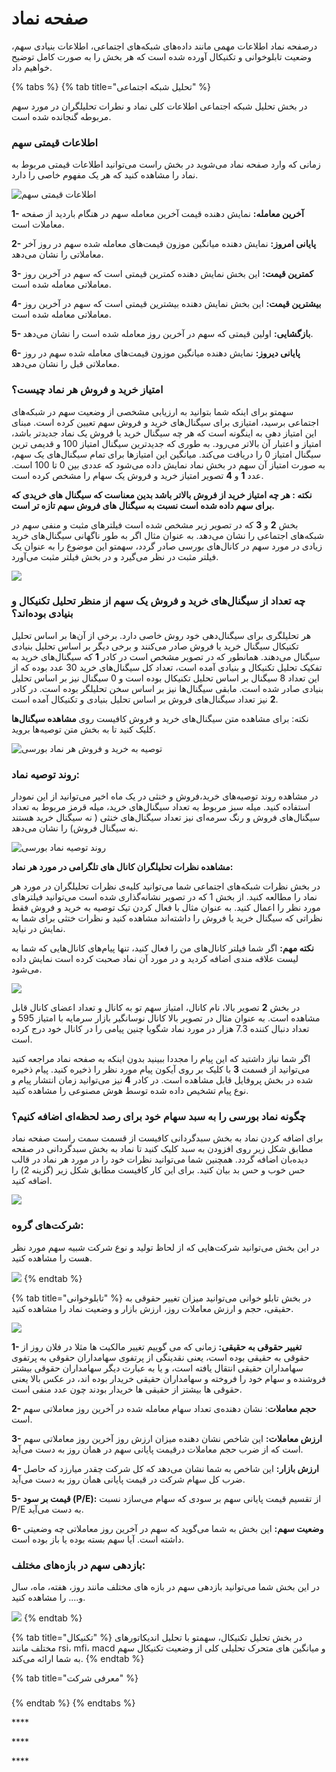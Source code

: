 # صفحه نماد

درصفحه نماد اطلاعات مهمی مانند داده‌های شبکه‌های اجتماعی، اطلاعات بنیادی سهم، وضعیت تابلوخوانی و تکنیکال آورده شده است که هر بخش را به صورت کامل توضیح خواهیم داد. 

{% tabs %}
{% tab title="تحلیل شبکه اجتماعی" %}


در بخش تحلیل شبکه‌ اجتماعی اطلاعات کلی نماد و نطرات تحلیلگران در مورد سهم مربوطه گنجانده شده است.

### اطلاعات قیمتی سهم

زمانی که وارد صفحه نماد می‌شوید در بخش راست می‌توانید اطلاعات قیمتی مربوط به نماد را مشاهده کنید که هر یک مفهوم خاصی را دارد. 

![&#x627;&#x637;&#x644;&#x627;&#x639;&#x627;&#x62A; &#x642;&#x6CC;&#x645;&#x62A;&#x6CC; &#x633;&#x647;&#x645;](../.gitbook/assets/qymt-ha.png)

**1- آخرین معامله:** نمایش دهنده قیمت آخرین معامله سهم در هنگام باردید از صفحه معاملات است.

**2- پایانی امروز:** نمایش دهنده میانگین موزون قیمت‌های معامله شده سهم در روز آخر معاملاتی را نشان می‌دهد.

**3- کمترین قیمت:** این بخش نمایش دهنده کمترین قیمتی است که سهم در آخرین روز معاملاتی معامله شده است.

**4- بیشترین قیمت:** این بخش نمایش دهنده بیشترین قیمتی است که سهم در آخرین روز معاملاتی معامله شده است.

**5- بازگشایی:** اولین قیمتی که سهم در آخرین روز معامله شده است را نشان می‌دهد.

**6- پایانی دیروز:** نمایش دهنده میانگین موزون قیمت‌های معامله شده سهم در روز معاملاتی قبل را نشان می‌دهد.

### امتیاز خرید و فروش هر نماد چیست؟

سهمتو برای اینکه شما بتوانید به ارزیابی مشخصی از وضعیت سهم در شبکه‌های اجتماعی برسید، امتیازی برای سیگنال‌های خرید و فروش سهم تعیین کرده است. مبنای این امتیاز دهی به اینگونه است که هر چه سیگنال خرید یا فروش یک نماد جدیدتر باشد، امتیاز و اعتبار آن بالاتر می‌رود. به  طوری که جدیدترین سیگنال امتیاز 100 و قدیمی ترین سیگنال امتیاز 0 را دریافت می‌کند. میانگین این امتیازها برای تمام سیگنال‌های یک سهم، به صورت امتیاز آن سهم در بخش نماد نمایش داده می‌شود که عددی بین 0 تا 100 است. عدد **1** و **4** تصویر امتیاز خرید و فروش یک سهام را مشخص کرده است. 

**نکته : هر چه امتیاز خرید از فروش بالاتر باشد بدین معناست که سیگنال های خریدی که برای سهم داده شده است نسبت به سیگنال های فروش سهم تازه تر است.**

بخش **2** و **3** که در تصویر زیر مشخص شده است فیلترهای مثبت و منفی سهم در شبکه‌های اجتماعی را نشان می‌دهد. به عنوان مثال اگر به طور ناگهانی سیگنال‌های خرید زیادی در مورد سهم در کانال‌های بورسی صادر گردد، سهمتو این موضوع را به عنوان یک فیلتر مثبت در نظر می‌گیرد و در بخش فیلتر مثبت می‌آورد. 

![](../.gitbook/assets/amtyaz-khryd-w-frwsh.png)

### چه تعداد از سیگنال‌های خرید و فروش یک سهم از منظر تحلیل تکنیکال و بنیادی بوده‌اند؟

هر تحلیلگری برای سیگنال‌دهی خود روش خاصی دارد. برخی از آن‌ها بر اساس تحلیل تکنیکال سیگنال خرید یا فروش صادر می‌کنند و برخی دیگر بر اساس تحلیل بنیادی سیگنال می‌دهند. همانطور که در تصویر مشخص است در کادر **1** که سیگنال‌های خرید به تفکیک تحلیل تکنیکال و بنیادی آمده است، تعداد کل سیگنال‌های خرید 30 عدد بوده که از این تعداد 8 سیگنال بر اساس تحلیل تکنیکال بوده است و 0 سیگنال نیز بر اساس تحلیل بنیادی صادر شده است. مابقی سیگنال‌ها نیز بر اساس سخن تحلیلگر بوده است. در کادر **2** نیز تعداد سیگنال‌های فروش بر اساس تحلیل بنیادی و تکنیکال آمده است. 

نکته: برای مشاهده متن سیگنال‌های خرید و فروش کافیست روی **مشاهده سیگنال‌ها** کلیک کنید تا به بخش متن توصیه‌ها بروید.

![&#x62A;&#x648;&#x635;&#x6CC;&#x647; &#x628;&#x647; &#x62E;&#x631;&#x6CC;&#x62F; &#x648; &#x641;&#x631;&#x648;&#x634; &#x647;&#x631; &#x646;&#x645;&#x627;&#x62F; &#x628;&#x648;&#x631;&#x633;&#x6CC;](../.gitbook/assets/twsyh-khryd-w-frwsh.png)

### روند توصیه نماد:

در مشاهده روند توصیه‌های خرید،فروش و خنثی در یک ماه اخیر می‌توانید از این نمودار استفاده کنید. میله سبز مربوط به تعداد سیگنال‌های خرید، میله قرمز مربوط به تعداد سیگنال‌های فروش و رنگ سرمه‌ای نیز تعداد سیگنال‌های خنثی \( نه سیگنال خرید هستند نه سیگنال فروش\) را نشان می‌دهد.

![&#x631;&#x648;&#x646;&#x62F; &#x62A;&#x648;&#x635;&#x6CC;&#x647; &#x646;&#x645;&#x627;&#x62F; &#x628;&#x648;&#x631;&#x633;&#x6CC;](../.gitbook/assets/rwnd-twsyh-nmad.png)

**مشاهده نظرات تحلیلگران کانال های تلگرامی در مورد هر نماد:**

در بخش نظرات شبکه‌های اجتماعی شما می‌توانید کلیه‌ی نظرات تحلیلگران در مورد هر نماد را مطالعه کنید. از بخش 1 که در تصویر نشانه‌گذاری شده است می‌توانید فیلترهای مورد نظر را اعمال کنید. به عنوان مثال با فعال کردن تیک توصیه به خرید و فروش فقط نظراتی که سیگنال خرید یا فروش را داشته‌اند مشاهده کنید و نظرات ختثی برای شما به  نمایش در نیاید.

**نکته مهم:** اگر شما فیلتر کانال‌های من را فعال کنید، تنها پیام‌های کانال‌هایی که شما به لیست علاقه مندی اضافه کردید و در مورد آن نماد صحبت کرده است نمایش داده می‌شود.

![](../.gitbook/assets/fyltr.png)

در بخش **2** تصویر بالا، نام کانال، امتیاز سهم تو به کانال و تعداد اعضای کانال قابل مشاهده است. به عنوان مثال در تصویر بالا کانال نوسانگیر بازار سرمایه با امتیاز 595 و تعداد دنبال کننده 7.3 هزار در مورد نماد شگویا چنین پیامی را در کانال خود درج کرده است. 

اگر شما نیاز داشتید که این پیام را مجددا ببینید بدون اینکه به صفحه نماد مراجعه کنید می‌توانید از قسمت **3** با کلیک بر روی آیکون پیام مورد نظر را ذخیره کنید. پیام ذخیره شده در بخش پروفایل قابل مشاهده است. در کادر **4** نیز می‌توانید زمان انتشار پیام و نوع پیام تشخیص داده شده توسط هوش مصنوعی را مشاهده کنید.

### چگونه نماد بورسی را به سبد سهام خود برای رصد لحظه‌ای اضافه کنیم؟

برای اضافه کردن نماد به بخش سبدگردانی کافیست از قسمت سمت راست صفحه نماد مطابق شکل زیر روی افزودن به سبد کلیک کنید تا نماد به بخش سبدگردانی در صفحه دیده‌بان اضافه گردد.  همچنین شما می‌توانید نظرات خود را در مورد هر نماد در قالب حس خوب و حس بد بیان کنید. برای این کار کافیست مطابق شکل زیر \(گزینه 2\) را اضافه کنید. 

![](../.gitbook/assets/hs-hwb-w-mnfy.png)

### **شرکت‌های گروه**:

در این بخش می‌توانید شرکت‌هایی که از لحاظ تولید و نوع شرکت شبیه سهم مورد نظر هست را مشاهده کنید. 

![](../.gitbook/assets/shrkt-hay-hm-grwh.png)
{% endtab %}

{% tab title="تابلوخوانی" %}
در بخش تابلو خوانی می‌توانید میزان تغییر حقوقی به حقیقی، حجم و ارزش معاملات روز، ارزش بازار و وضعیت نماد را مشاهده کنید. 

![](../.gitbook/assets/tablwkhwany.png)

**1- تغییر حقوقی به حقیقی:**  زمانی که می گوییم تغییر مالکیت ها مثلا در فلان روز از حقوقی به حقیقی بوده است، یعنی نقدینگی از پرتفوی سهامداران حقوقی به پرتفوی سهامداران حقیقی انتقال یافته است، و یا به عبارت دیگر سهامداران حقوقی بیشتر فروشنده و سهام خود را فروخته و سهامداران حقیقی خریدار بوده اند، در عکس بالا یعنی حقوقی ها بیشتز از حقیقی ها خریدار بودند چون عدد منفی است. 

**2- حجم معاملات**: نشان دهنده‌ی تعداد سهام معامله شده در آخرین روز معاملاتی سهم است.

**3- ارزش معاملات:** این شاخص نشان دهنده میزان ارزش روز آخرین روز معاملاتی سهم است که از ضرب حجم معاملات درقیمت پایانی سهم در همان روز به دست می‌آید.

**4- ارزش بازار:** این شاخص به شما نشان می‌دهد که کل شرکت چقدر میارزد که حاصل ضرب کل سهام شرکت در قیمت پایانی همان روز به دست می‌آید.

**5- قیمت بر سود \(P/E\):** از تقسیم قیمت پایانی سهم بر سودی که سهام می‌سازد نسبت P/E به دست می‌آید.

**6- وضعیت سهم:** این بخش به شما می‌گوید که سهم در آخرین روز معاملاتی چه وضعیتی داشته است. آیا سهم بسته بوده یا باز بوده است.

### بازدهی سهم در بازه‌های مختلف:

در این بخش شما می‌توانید بازدهی سهم در بازه های مختلف مانند روز، هفته، ماه، سال و.... را مشاهده کنید.

![](../.gitbook/assets/bazdhy.png)
{% endtab %}

{% tab title="تکنیکال" %}
در بخش تحلیل تکنیکال، سهمتو با تحلیل اندیکاتورهای مختلف مانند rsi، mfi، macd و میانگین های متحرک تحلیلی کلی از وضعیت تکنیکال سهم به شما ارائه می‌کند.
{% endtab %}

{% tab title="معرفی شرکت‌" %}
### 
{% endtab %}
{% endtabs %}







\*\*\*\*

\*\*\*\*







\*\*\*\*

